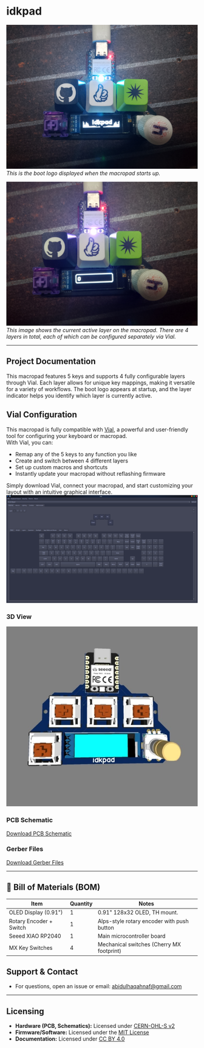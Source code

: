 # idkpad

![Boot Logo](./assets/logo.jpg)  
*This is the boot logo displayed when the macropad starts up.*

![Layer Indicator](./assets/layer.jpg)  
*This image shows the current active layer on the macropad. There are 4 layers in total, each of which can be configured separately via Vial.*

---

## Project Documentation

This macropad features 5 keys and supports 4 fully configurable layers through Vial. Each layer allows for unique key mappings, making it versatile for a variety of workflows. The boot logo appears at startup, and the layer indicator helps you identify which layer is currently active.
## Vial Configuration

This macropad is fully compatible with [Vial](https://get.vial.today/), a powerful and user-friendly tool for configuring your keyboard or macropad.  
With Vial, you can:

- Remap any of the 5 keys to any function you like
- Create and switch between 4 different layers
- Set up custom macros and shortcuts
- Instantly update your macropad without reflashing firmware

Simply download Vial, connect your macropad, and start customizing your layout with an intuitive graphical interface.
![Vial](./assets/vial.png)
### 3D View
![3D View](./assets/3d-view.jpeg)

### PCB Schematic
[Download PCB Schematic](./hardware/idkpad_schematic.pdf)

### Gerber Files
[Download Gerber Files](./hardware/idkpad_gerbers.zip)

---

## 🧾 Bill of Materials (BOM)

| Item                   | Quantity | Notes                                      |
|------------------------|----------|--------------------------------------------|
| OLED Display (0.91")   | 1        | 0.91" 128x32 OLED, TH mount.               |
| Rotary Encoder + Switch| 1        | Alps-style rotary encoder with push button |
| Seeed XIAO RP2040      | 1        | Main microcontroller board                 |
| MX Key Switches        | 4        | Mechanical switches (Cherry MX footprint)  |

## Support & Contact

- For questions, open an issue or email: abidulhaqahnaf@gmail.com

---

## Licensing

- **Hardware (PCB, Schematics):** Licensed under [CERN-OHL-S v2](https://ohwr.org/cern_ohl_s_v2.txt)
- **Firmware/Software:** Licensed under the [MIT License](LICENSE)
- **Documentation:** Licensed under [CC BY 4.0](https://creativecommons.org/licenses/by/4.0/)
